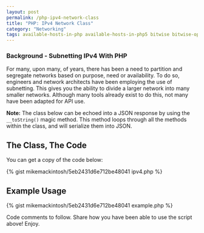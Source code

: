 ```yaml
---
layout: post
permalink: /php-ipv4-network-class
title: "PHP: IPv4 Network Class"
category: "Networking"
tags: available-hosts-in-php available-hosts-in-php5 bitwise bitwise-operators get-available-hosts-in-php get-available-hosts-in-php5 how-to-vlsm-in-php how-to-vlsm-in-php5 how-to-vlsm-with-php how-to-vlsm-with-php5 network-management-and-php network-management-and-php5 networking-in-php networking-in-php5 php-and-subnetting php-available-hosts php-bit php-bitwise php-ipv4 php-network-subnet php-networking php-subnet-calculator php-subnetting php-ubuntu-networking php-vlsn php5-and-subnetting php5-available-hosts php5-bit php5-bitwise php5-ipv4 php5-network-subnet php5-networking php5-subnet-calculator php5-subnetting php5-ubuntu-networking php5-vlsn subnet-calulcating subnet-with-php subnet-with-php5 vlsm-php vlsm-php5
---
```

### Background - Subnetting IPv4 With PHP

For many, upon many, of years, there has been a need to partition and segregate networks based on purpose, need or availability. To do so, engineers and network architects have been employing the use of subnetting. This gives you the ability to divide a larger network into many smaller networks. Although many tools already exist to do this, not many have been adapted for API use. 

**Note:** The class below can be echoed into a JSON response by using the `__toString()` magic method. This method loops through all the methods within the class, and will serialize them into JSON.

## The Class, The Code

You can get a copy of the code below:

{% gist mikemackintosh/5eb2431d6e712be48041 ipv4.php %}

## Example Usage

{% gist mikemackintosh/5eb2431d6e712be48041 example.php %}

Code comments to follow. Share how you have been able to use the script above! Enjoy.